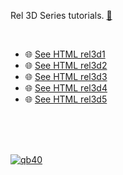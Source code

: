 Rel 3D Series tutorials. [🙋]

[🙋]: https://github.com/qb40/rel-3d

<br>

- 🌐 [See HTML rel3d1](rel3d1/index.html)
- 🌐 [See HTML rel3d2](rel3d2/index.html)
- 🌐 [See HTML rel3d3](rel3d3/index.html)
- 🌐 [See HTML rel3d4](rel3d4/index.html)
- 🌐 [See HTML rel3d5](rel3d5/index.html)

<br>

<div>
  <link href="/assets/js-dos/js-dos.css" rel="stylesheet">
  <script src="/assets/js-dos/js-dos.js"></script>
  <div id="jsdos"></div>
  <script>
    var jsdos = document.getElementById("jsdos");
    emulators.pathPrefix = "/assets/js-dos/";
    Dos(jsdos).run("index.jsdos");
    var width = jsdos.offsetWidth;
    jsdos.style.height = (0.6*width)+"px";
  </script>
</div>

<br>
<br>


[![qb40](https://i.imgur.com/xAWLn0I.jpg)](https://qb40.github.io)
